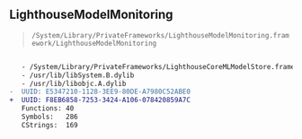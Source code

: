 ## LighthouseModelMonitoring

> `/System/Library/PrivateFrameworks/LighthouseModelMonitoring.framework/LighthouseModelMonitoring`

```diff

   - /System/Library/PrivateFrameworks/LighthouseCoreMLModelStore.framework/LighthouseCoreMLModelStore
   - /usr/lib/libSystem.B.dylib
   - /usr/lib/libobjc.A.dylib
-  UUID: E5347210-1128-3EE9-80DE-A7980C52ABE0
+  UUID: F8EB6858-7253-3424-A106-078420859A7C
   Functions: 40
   Symbols:   286
   CStrings:  169

```
